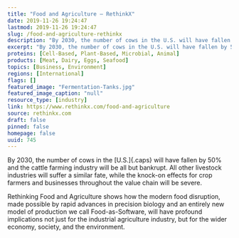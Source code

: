 ```yaml
---
title: "Food and Agriculture — RethinkX"
date: 2019-11-26 19:24:47
lastmod: 2019-11-26 19:24:47
slug: /food-and-agriculture-rethinkx
description: "By 2030, the number of cows in the U.S. will have fallen by 50% and the cattle farming industry will be all but bankrupt. All other livestock industries will suffer a similar fate, while the knock-on effects for crop farmers and businesses throughout the value chain will be&nbsp;severe."
excerpt: "By 2030, the number of cows in the U.S. will have fallen by 50% and the cattle farming industry will be all but bankrupt. All other livestock industries will suffer a similar fate, while the knock-on effects for crop farmers and businesses throughout the value chain will be&nbsp;severe."
proteins: [Cell-Based, Plant-Based, Microbial, Animal]
products: [Meat, Dairy, Eggs, Seafood]
topics: [Business, Environment]
regions: [International]
flags: []
featured_image: "Fermentation-Tanks.jpg"
featured_image_caption: "null"
resource_type: [industry]
link: https://www.rethinkx.com/food-and-agriculture
source: rethinkx.com
draft: false
pinned: false
homepage: false
uuid: 745
---
```

By 2030, the number of cows in the [U.S.]{.caps} will have fallen by 50%
and the cattle farming industry will be all but bankrupt. All other
livestock industries will suffer a similar fate, while the knock-on
effects for crop farmers and businesses throughout the value chain will
be severe.

Rethinking Food and Agriculture shows how the modern food disruption,
made possible by rapid advances in precision biology and an entirely new
model of production we call Food-as-Software, will have profound
implications not just for the industrial agriculture industry, but for
the wider economy, society, and the environment.
